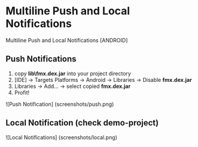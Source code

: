 # Multiline Push and Local Notifications
Multiline Push and Local Notifications [ANDROID]

## Push Notifications
1. copy **lib\fmx.dex.jar** into your project directory
2. [IDE] -> Targets Platforms -> Android -> Libraries -> Disable **fmx.dex.jar**
3. Libraries -> Add... -> select copied **fmx.dex.jar**
4. Profit!

![Push Notification] (screenshots/push.png)

## Local Notification (check demo-project)
![Local Notifications] (screenshots/local.png)
